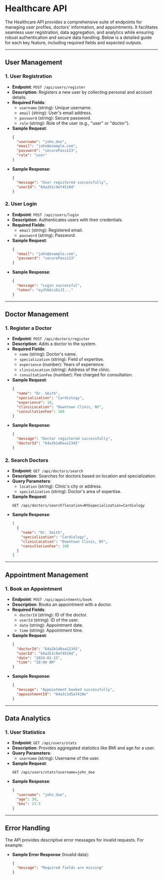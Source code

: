# Healthcare API

The Healthcare API provides a comprehensive suite of endpoints for managing user profiles, doctors' information, and appointments. It facilitates seamless user registration, data aggregation, and analytics while ensuring robust authentication and secure data handling. Below is a detailed guide for each key feature, including required fields and expected outputs.

---

## **User Management**
### **1. User Registration**
- **Endpoint**: `POST /api/users/register`
- **Description**: Registers a new user by collecting personal and account details.
- **Required Fields**:
  - `username` (string): Unique username.
  - `email` (string): User's email address.
  - `password` (string): Secure password.
  - `role` (string): Role of the user (e.g., "user" or "doctor").
- **Sample Request**:
  ```json
  {
    "username": "john_doe",
    "email": "john@example.com",
    "password": "securePass123",
    "role": "user"
  }
  ```
- **Sample Response**:
  ```json
  {
    "message": "User registered successfully",
    "userId": "64a2b1c9ef4510d" 
  }
  ```

### **2. User Login**
- **Endpoint**: `POST /api/users/login`
- **Description**: Authenticates users with their credentials.
- **Required Fields**:
  - `email` (string): Registered email.
  - `password` (string): Password.
- **Sample Request**:
  ```json
  {
    "email": "john@example.com",
    "password": "securePass123"
  }
  ```
- **Sample Response**:
  ```json
  {
    "message": "Login successful",
    "token": "eyJhbGciOiJI..."
  }
  ```

---

## **Doctor Management**
### **1. Register a Doctor**
- **Endpoint**: `POST /api/doctors/register`
- **Description**: Adds a doctor to the system.
- **Required Fields**:
  - `name` (string): Doctor's name.
  - `specialization` (string): Field of expertise.
  - `experience` (number): Years of experience.
  - `clinicLocation` (string): Address of the clinic.
  - `consultationFee` (number): Fee charged for consultation.
- **Sample Request**:
  ```json
  {
    "name": "Dr. Smith",
    "specialization": "Cardiology",
    "experience": 10,
    "clinicLocation": "Downtown Clinic, NY",
    "consultationFee": 100
  }
  ```
- **Sample Response**:
  ```json
  {
    "message": "Doctor registered successfully",
    "doctorId": "64a2b1d0aa12345"
  }
  ```

### **2. Search Doctors**
- **Endpoint**: `GET /api/doctors/search`
- **Description**: Searches for doctors based on location and specialization.
- **Query Parameters**:
  - `location` (string): Clinic's city or address.
  - `specialization` (string): Doctor's area of expertise.
- **Sample Request**:
  ```http
  GET /api/doctors/search?location=NY&specialization=Cardiology
  ```
- **Sample Response**:
  ```json
  [
    {
      "name": "Dr. Smith",
      "specialization": "Cardiology",
      "clinicLocation": "Downtown Clinic, NY",
      "consultationFee": 100
    }
  ]
  ```

---

## **Appointment Management**
### **1. Book an Appointment**
- **Endpoint**: `POST /api/appointments/book`
- **Description**: Books an appointment with a doctor.
- **Required Fields**:
  - `doctorId` (string): ID of the doctor.
  - `userId` (string): ID of the user.
  - `date` (string): Appointment date.
  - `time` (string): Appointment time.
- **Sample Request**:
  ```json
  {
    "doctorId": "64a2b1d0aa12345",
    "userId": "64a2b1c9ef4510d",
    "date": "2024-01-15",
    "time": "10:00 AM"
  }
  ```
- **Sample Response**:
  ```json
  {
    "message": "Appointment booked successfully",
    "appointmentId": "64a3c1d5a7410e"
  }
  ```

---

## **Data Analytics**
### **1. User Statistics**
- **Endpoint**: `GET /api/users/stats`
- **Description**: Provides aggregated statistics like BMI and age for a user.
- **Query Parameters**:
  - `username` (string): Username of the user.
- **Sample Request**:
  ```http
  GET /api/users/stats?username=john_doe
  ```
- **Sample Response**:
  ```json
  {
    "username": "john_doe",
    "age": 30,
    "bmi": 23.5
  }
  ```

---

## **Error Handling**
The API provides descriptive error messages for invalid requests. For example:
- **Sample Error Response** (Invalid data):
  ```json
  {
    "message": "Required fields are missing"
  }
```